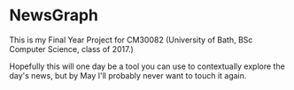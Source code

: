 # NewsGraph
This is my Final Year Project for CM30082 (University of Bath, BSc Computer Science, class of 2017.)

Hopefully this will one day be a tool you can use to contextually explore the day's news, but by May I'll probably never want to touch it again.
